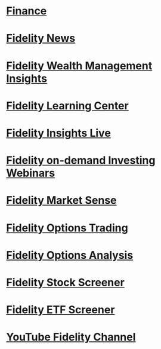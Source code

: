 # [Finance](decoder.md)

# [Fidelity News](https://www.fidelity.com/news/overview)
# [Fidelity Wealth Management Insights](https://www.fidelity.com/learning-center/wealth-management-insights)
# [Fidelity Learning Center](https://www.fidelity.com/learning-center/overview)
# [Fidelity Insights Live](https://www.fidelity.com/learning-center/wealth-management-insights/insights-live-on-demand)
# [Fidelity on-demand Investing Webinars](https://www.fidelity.com/learning-center/events/investing-webinars)
# [Fidelity Market Sense](https://www.fidelity.com/learning-center/live-PI)
# [Fidelity Options Trading](https://www.fidelity.com/learning-center/investment-products/options/options-101-webinar-series-recording)
# [Fidelity Options Analysis](https://digital.fidelity.com/ftgw/digital/options-home/)
# [Fidelity Stock Screener](https://research2.fidelity.com/pi/stock-screener#fundBaskets)
# [Fidelity ETF Screener](https://digital.fidelity.com/prgw/digital/research/etf)

# [YouTube Fidelity Channel](https://www.youtube.com/@fidelityinvestments)



